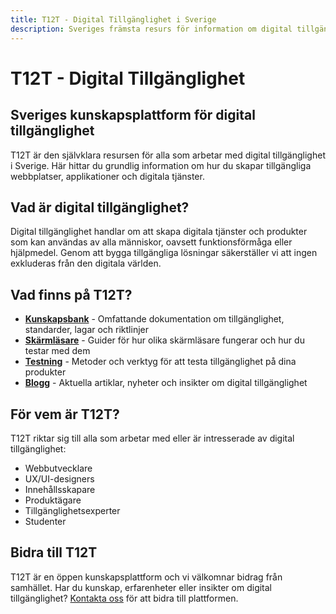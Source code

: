 ```yaml
---
title: T12T - Digital Tillgänglighet i Sverige
description: Sveriges främsta resurs för information om digital tillgänglighet, webbtillgänglighet och universell design för webbutvecklare, designers, och innehållskapare.
---
```


# T12T - Digital Tillgänglighet

## Sveriges kunskapsplattform för digital tillgänglighet

T12T är den självklara resursen för alla som arbetar med digital tillgänglighet i Sverige. Här hittar du grundlig information om hur du skapar tillgängliga webbplatser, applikationer och digitala tjänster.

## Vad är digital tillgänglighet?

Digital tillgänglighet handlar om att skapa digitala tjänster och produkter som kan användas av alla människor, oavsett funktionsförmåga eller hjälpmedel. Genom att bygga tillgängliga lösningar säkerställer vi att ingen exkluderas från den digitala världen.

## Vad finns på T12T?

- **[Kunskapsbank](/kunskapsbank)** - Omfattande dokumentation om tillgänglighet, standarder, lagar och riktlinjer
- **[Skärmläsare](/skärmläsare)** - Guider för hur olika skärmläsare fungerar och hur du testar med dem
- **[Testning](/testning)** - Metoder och verktyg för att testa tillgänglighet på dina produkter
- **[Blogg](/blog)** - Aktuella artiklar, nyheter och insikter om digital tillgänglighet

## För vem är T12T?

T12T riktar sig till alla som arbetar med eller är intresserade av digital tillgänglighet:

- Webbutvecklare
- UX/UI-designers
- Innehållsskapare
- Produktägare
- Tillgänglighetsexperter
- Studenter

## Bidra till T12T

T12T är en öppen kunskapsplattform och vi välkomnar bidrag från samhället. Har du kunskap, erfarenheter eller insikter om digital tillgänglighet? [Kontakta oss](/kontakt) för att bidra till plattformen.
